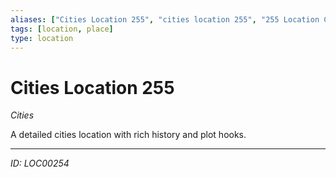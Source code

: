 ```yaml
---
aliases: ["Cities Location 255", "cities location 255", "255 Location Cities"]
tags: [location, place]
type: location
---
```


# Cities Location 255

*Cities*

A detailed cities location with rich history and plot hooks.

---
*ID: LOC00254*